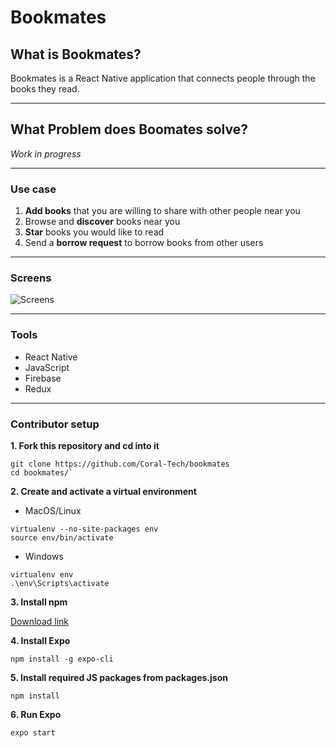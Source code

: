 # Bookmates

## What is Bookmates?

Bookmates is a React Native application that connects people through the books they read.

---

## What Problem does Boomates solve?

_Work in progress_

---

### Use case

1. **Add books** that you are willing to share with other people near you
2. Browse and **discover** books near you
3. **Star** books you would like to read
4. Send a **borrow request** to borrow books from other users

---

### Screens

![Screens](src/assets/sample_screens.png)

---

### Tools

- React Native
- JavaScript
- Firebase
- Redux
<!--

---

### Requirements

_Work in Progress_

---

### Edge Cases

_Work in Progress_ -->

---

### Contributor setup

**1. Fork this repository and cd into it**

```
git clone https://github.com/Coral-Tech/bookmates
cd bookmates/`
```

**2. Create and activate a virtual environment**

- MacOS/Linux

```
virtualenv --no-site-packages env
source env/bin/activate
```

- Windows

```
virtualenv env
.\env\Scripts\activate
```

**3. Install npm**

[Download link](https://nodejs.org/en/)

**4. Install Expo**

```
npm install -g expo-cli
```

**5. Install required JS packages from packages.json**

```
npm install
```

**6. Run Expo**

```
expo start
```
